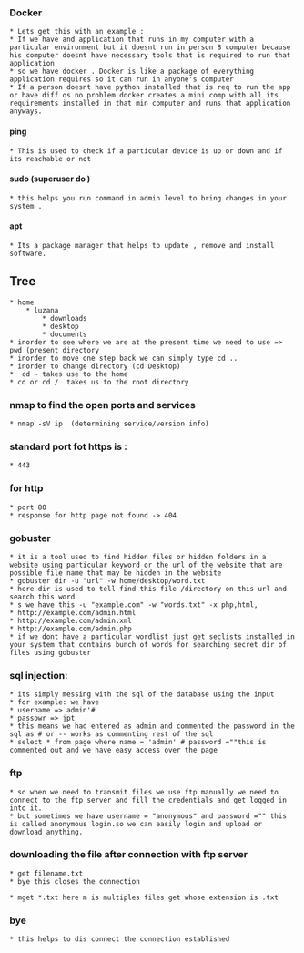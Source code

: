 ﻿###  Docker
	* Lets get this with an example :
	* If we have and application that runs in my computer with a particular environment but it doesnt run in person B computer because his computer doesnt have necessary tools that is required to run that application 
	* so we have docker . Docker is like a package of everything application requires so it can run in anyone's computer 
	* If a person doesnt have python installed that is req to run the app or have diff os no problem docker creates a mini comp with all its requirements installed in that min computer and runs that application anyways.

####  ping 
	* This is used to check if a particular device is up or down and if its reachable or not 
####  sudo (superuser do )
	* this helps you run command in admin level to bring changes in your system .

####  apt
	* Its a package manager that helps to update , remove and install software.

## Tree
	* home
		* luzana
			* downloads
			* desktop
			* documents
	* inorder to see where we are at the present time we need to use => pwd (present directory 
	* inorder to move one step back we can simply type cd ..
	* inorder to change directory (cd Desktop) 
	*  cd ~ takes use to the home
	* cd or cd /  takes us to the root directory 
	
### nmap to find the open ports and services
	* nmap -sV ip  (determining service/version info)

### standard port fot https is :	
	* 443
###  for http
	* port 80
	* response for http page not found -> 404
### gobuster
	* it is a tool used to find hidden files or hidden folders in a website using particular keyword or the url of the website that are possible file name that may be hidden in the website 
	* gobuster dir -u "url" -w home/desktop/word.txt
	* here dir is used to tell find this file /directory on this url and search this word
	* s we have this -u "example.com" -w "words.txt" -x php,html,
	* http://example.com/admin.html
	* http://example.com/admin.xml
	* http://example.com/admin.php
	* if we dont have a particular wordlist just get seclists installed in your system that contains bunch of words for searching secret dir of files using gobuster

### sql injection:
	* its simply messing with the sql of the database using the input 
	* for example: we have 
	* username => admin'#
	* passowr => jpt
	* this means we had entered as admin and commented the password in the sql as # or -- works as commenting rest of the sql 
	* select * from page where name = 'admin' # password =""this is commented out and we have easy access over the page
	
###  ftp 
	* so when we need to transmit files we use ftp manually we need to connect to the ftp server and fill the credentials and get logged in into it.
	* but sometimes we have username = "anonymous" and password ="" this is called anonymous login.so we can easily login and upload or download anything.

### downloading the file after connection with ftp server
	* get filename.txt
	* bye this closes the connection
	
	* mget *.txt here m is multiples files get whose extension is .txt


### bye
	* this helps to dis connect the connection established





	

		
